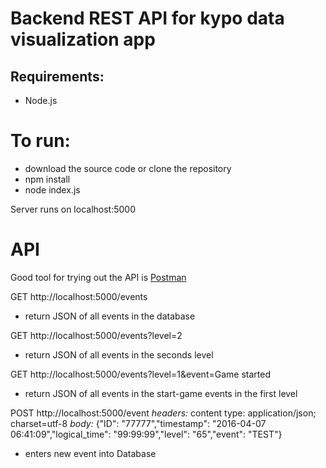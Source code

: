 # Backend REST API for kypo data visualization app

## Requirements:

* Node.js

# To run:

* download the source code or clone the repository
* npm install
* node index.js

Server runs on localhost:5000

# API

Good tool for trying out the API is [Postman](https://www.getpostman.com/)

GET http://localhost:5000/events

* return JSON of all events in the database

GET http://localhost:5000/events?level=2

* return JSON of all events in the seconds level

GET http://localhost:5000/events?level=1&event=Game started

* return JSON of all events in the start-game events in the first level

POST http://localhost:5000/event
*headers:*
content type: application/json; charset=utf-8
*body:*
 {"ID": "77777","timestamp": "2016-04-07 06:41:09","logical_time": "99:99:99","level": "65","event": "TEST"}
* enters new event into Database



